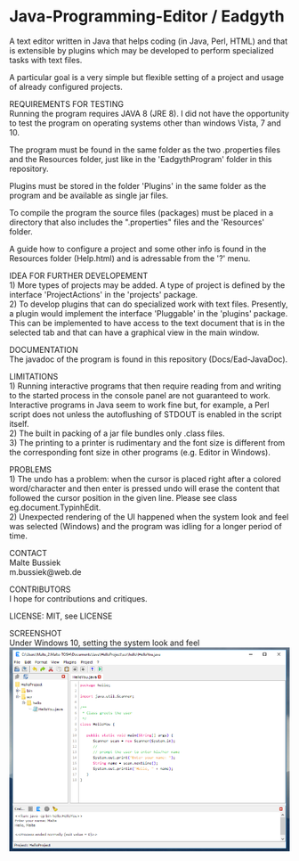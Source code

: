 # Java-Programming-Editor / Eadgyth
A text editor written in Java that helps coding (in Java, Perl, HTML) and that is extensible
by plugins which may be developed to perform specialized tasks with text files.
<p>
A particular goal is a very simple but flexible setting of a project and usage of already
configured projects.
<p>
REQUIREMENTS FOR TESTING <br>
Running the program requires JAVA 8 (JRE 8). I did not have the opportunity to test
the program on operating systems other than windows Vista, 7 and 10.<p>
The program must be found in the same folder as the two .properties files and the Resources
folder, just like in the 'EadgythProgram' folder in this repository.<p>
Plugins must be stored in the folder 'Plugins' in the same folder as the program and be available
as single jar files.<p>
To compile the program the source files (packages) must be placed in a directory that also
includes the ".properties" files and the 'Resources' folder.<p>
A guide how to configure a project and some other info is found in the Resources
folder (Help.html) and is adressable from the '?' menu. 
<p>
IDEA FOR FURTHER DEVELOPEMENT<br>
1) More types of projects may be added. A type of project is defined by the interface
'ProjectActions' in the 'projects' package.<br>
2) To develop plugins that can do specialized work with text files. Presently, a
plugin would implement the interface 'Pluggable' in the 'plugins' package. This can be
implemented to have access to the text document that is in the selected tab and that can
have a graphical view in the main window.
<p>
DOCUMENTATION <br>
The javadoc of the program is found in this repository (Docs/Ead-JavaDoc).
<p>
LIMITATIONS <br> 
1) Running interactive programs that then require reading from and writing to the started process
in the console panel are not guaranteed to work. Interactive programs in Java seem to
work fine but, for example, a Perl script does not unless the autoflushing of STDOUT is enabled
in the script itself.
<br>
2) The built in packing of a jar file bundles only .class files.
<br>
3) The printing to a printer is rudimentary and the font size is different from
the corresponding font size in other programs (e.g. Editor in Windows). 
<br>
<p>
PROBLEMS <br>
1) The undo has a problem: when the cursor is placed right after a colored
word/character and then enter is pressed undo will erase the content that followed
the cursor position in the given line. Please see class eg.document.TypinhEdit.
<br>
2) Unexpected rendering of the UI happened when the system look and feel was selected
(Windows) and the program was idling for a longer period of time.
<br>
<p>
CONTACT<br>
Malte Bussiek<br>
m.bussiek@web.de<br>
<p>
CONTRIBUTORS<br>
I hope for contributions and critiques.<br>
<p>
LICENSE: MIT, see LICENSE<br>
<p>
SCREENSHOT<br>
Under Windows 10, setting the system look and feel<br>
<img src="Screenshots/Windows10SystemLAF.png" width="600"/>

